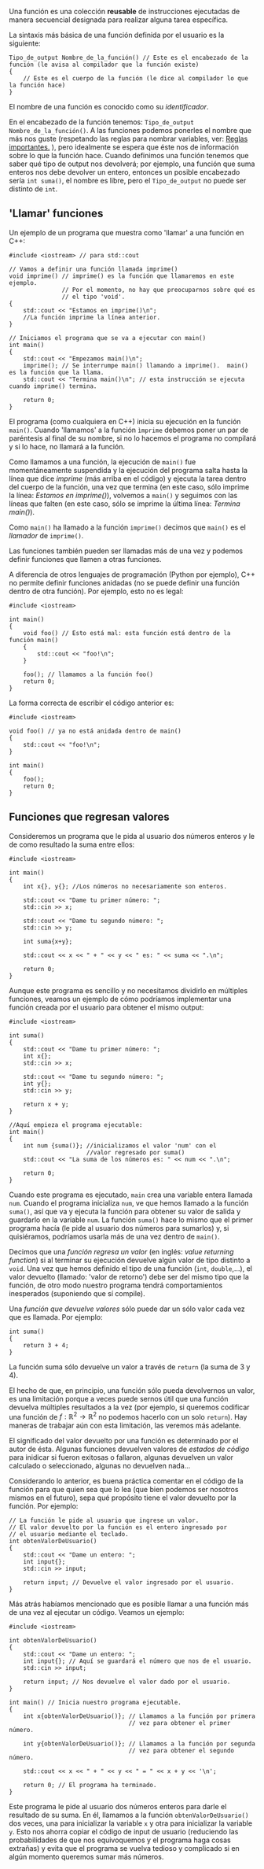 Una función es una colección **reusable** de instrucciones ejecutadas de manera secuencial designada para realizar alguna tarea específica.

La sintaxis más básica de una función definida por el usuario es la siguiente:
```
Tipo_de_output Nombre_de_la_función() // Este es el encabezado de la función (le avisa al compilador que la función existe)
{
    // Este es el cuerpo de la función (le dice al compilador lo que la función hace)
}
```
El nombre de una función es conocido como su _identificador_.

En el encabezado de la función tenemos: `Tipo_de_output Nombre_de_la_función()`. A las funciones podemos ponerles el nombre que más nos guste (respetando las reglas para nombrar variables, ver: [Reglas importantes.](../1.1_Variables_y_tipos_de_datos/0_Introducción.md)
), pero idealmente se espera que éste nos de información sobre lo que la función hace. Cuando definimos una función tenemos que saber qué tipo de output nos devolverá; por ejemplo, una función que suma enteros nos debe devolver un entero, entonces un posible encabezado sería `int suma()`, el nombre es libre, pero el `Tipo_de_output` no puede ser distinto de `int`. 



## 'Llamar' funciones
Un ejemplo de un programa que muestra como 'llamar' a una función en C++:
```
#include <iostream> // para std::cout

// Vamos a definir una función llamada imprime()
void imprime() // imprime() es la función que llamaremos en este ejemplo.
               // Por el momento, no hay que preocuparnos sobre qué es 
               // el tipo 'void'.
{
    std::cout << "Estamos en imprime()\n";
    //La función imprime la línea anterior.
}

// Iniciamos el programa que se va a ejecutar con main()
int main()
{
    std::cout << "Empezamos main()\n";
    imprime(); // Se interrumpe main() llamando a imprime().  main() es la función que la llama.
    std::cout << "Termina main()\n"; // esta instrucción se ejecuta cuando imprime() termina.

    return 0;
}
```
El programa (como cualquiera en C++) inicia su ejecución en la función `main()`.
Cuando 'llamamos' a la función `ìmprime` debemos poner un par de paréntesis al final de su nombre, si no lo hacemos el programa no compilará y si lo hace, no llamará a la función.

Como llamamos a una función, la ejecución de `main()` fue momentáneamente suspendida y la ejecución del programa salta hasta la línea que dice _imprime_ (más arriba en el código) y ejecuta la tarea dentro del cuerpo de la función, una vez que termina (en este caso, sólo imprime la línea: _Estamos en imprime()_), volvemos a `main()` y seguimos con las líneas que falten (en este caso, sólo se imprime la última línea: _Termina main()_).

Como `main()` ha llamado a la función `imprime()` decimos que `main()` es el _llamador_ de `imprime()`.

Las funciones también pueden ser llamadas más de una vez y podemos definir funciones que llamen a otras funciones. 

A diferencia de otros lenguajes de programación (Python por ejemplo), C++ no permite definir funciones anidadas (no se puede definir una función dentro de otra función).
Por ejemplo, esto no es legal:
```
#include <iostream>

int main()
{
    void foo() // Esto está mal: esta función está dentro de la función main()
    {
        std::cout << "foo!\n";
    }

    foo(); // llamamos a la función foo()
    return 0;
}
```
La forma correcta de escribir el código anterior es:
```
#include <iostream>

void foo() // ya no está anidada dentro de main()
{
    std::cout << "foo!\n";
}

int main()
{
    foo();
    return 0;
}
```

## Funciones que regresan valores
Consideremos un programa que le pida al usuario dos números enteros y le de como resultado la suma entre ellos:
```
#include <iostream>

int main()
{
    int x{}, y{}; //Los números no necesariamente son enteros.
   
    std::cout << "Dame tu primer número: ";
    std::cin >> x;

    std::cout << "Dame tu segundo número: ";
    std::cin >> y;

    int suma{x+y}; 

    std::cout << x << " + " << y << " es: " << suma << ".\n";

    return 0;
}
```
Aunque este programa es sencillo y no necesitamos dividirlo en múltiples funciones, veamos un ejemplo de cómo podríamos implementar una función creada por el usuario para obtener el mismo output:
```
#include <iostream> 

int suma()
{
    std::cout << "Dame tu primer número: ";
    int x{};
    std::cin >> x;

    std::cout << "Dame tu segundo número: ";
    int y{};
    std::cin >> y;

    return x + y;
}

//Aquí empieza el programa ejecutable:
int main()
{
    int num {suma()}; //inicializamos el valor 'num' con el 
                      //valor regresado por suma()
    std::cout << "La suma de los números es: " << num << ".\n";

    return 0;
}
```
Cuando este programa es ejecutado, `main` crea una variable entera llamada `num`. Cuando el programa inicializa `num`, ve que hemos llamado a la función `suma()`, así que va y ejecuta la función para obtener su valor de salida y guardarlo en la variable `num`. La función `suma()` hace lo mismo que el primer programa hacía (le pide al usuario dos números para sumarlos) y, si quisiéramos, podríamos usarla más de una vez dentro de `main()`.

Decimos que una _función regresa un valor_ (en inglés: _value returning function_) si al terminar su ejecución devuelve algún valor de tipo distinto a `void`. Una vez que hemos definido el tipo de una función (`int`, `double`,...), el valor devuelto (llamado: 'valor de retorno') debe ser del mismo tipo que la función, de otro modo nuestro programa tendrá comportamientos inesperados (suponiendo que sí compile). 

Una _función que devuelve valores_ sólo puede dar un sólo valor cada vez que es llamada. Por ejemplo:
```
int suma()
{
    return 3 + 4;
}
```
La función suma sólo devuelve un valor a través de `return` (la suma de 3 y 4). 

El hecho de que, en principio, una función sólo pueda devolvernos un valor, es una limitación porque a veces puede sernos útil que una función devuelva múltiples resultados a la vez (por ejemplo, si queremos codificar una función de $f:\mathbb{R}^2 \to \mathbb{R}^2$ no podemos hacerlo con un solo `return`). Hay maneras de trabajar aún con esta limitación, las veremos más adelante.

El significado del valor devuelto por una función es determinado por el autor de ésta. Algunas funciones devuelven valores de _estados de código_ para inidicar si fueron exitosas o fallaron, algunas devuelven un valor calculado o seleccionado, algunas no devuelven nada...

Considerando lo anterior, es buena práctica comentar en el código de la función para que quien sea que lo lea (que bien podemos ser nosotros mismos en el futuro), sepa qué propósito tiene el valor devuelto por la función. Por ejemplo:
```
// La función le pide al usuario que ingrese un valor.
// El valor devuelto por la función es el entero ingresado por
// el usuario mediante el teclado. 
int obtenValorDeUsuario()
{
 	std::cout << "Dame un entero: ";
	int input{};
	std::cin >> input;

	return input; // Devuelve el valor ingresado por el usuario.
}
```

Más atrás habíamos mencionado que es posible llamar a una función más de una vez al ejecutar un código. Veamos un ejemplo:
```
#include <iostream>

int obtenValorDeUsuario()
{
    std::cout << "Dame un entero: ";
    int input{}; // Aquí se guardará el número que nos de el usuario.
    std::cin >> input;

    return input; // Nos devuelve el valor dado por el usuario.
}

int main() // Inicia nuestro programa ejecutable.
{
    int x{obtenValorDeUsuario()}; // Llamamos a la función por primera
                                  // vez para obtener el primer número.
   
    int y{obtenValorDeUsuario()}; // Llamamos a la función por segunda 
                                  // vez para obtener el segundo número.
    
    std::cout << x << " + " << y << " = " << x + y << '\n';

    return 0; // El programa ha terminado.
}
```
Este programa le pide al usuario dos números enteros para darle el resultado de su suma. En él, llamamos a la función `obtenValorDeUsuario()` dos veces, una para inicializar la variable `x` y otra para inicializar la variable `y`. Esto nos ahorra copiar el código de input de usuario (reduciendo las probabilidades de que nos equivoquemos y el programa haga cosas extrañas) y evita que el programa se vuelva tedioso y complicado si en algún momento queremos sumar más números. 
